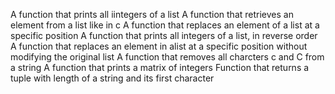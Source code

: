 A function that prints all iintegers of a list
A function that retrieves an element from a list like in c
A function that replaces an element of a list at a specific position
A function that prints all integers of a list, in reverse order
A function that replaces an element in alist at a specific position
  without modifying the original list
A function that removes all charcters c and C from a string
A function that prints a matrix of integers
Function that returns a tuple with length of a string and its first character
